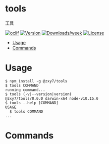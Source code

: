 tools
=====

工具

[![oclif](https://img.shields.io/badge/cli-oclif-brightgreen.svg)](https://oclif.io)
[![Version](https://img.shields.io/npm/v/tools.svg)](https://www.npmjs.com/package/@zxy7/tools)
[![Downloads/week](https://img.shields.io/npm/dw/tools.svg)](https://www.npmjs.com/package/@zxy7/tools)
[![License](https://img.shields.io/npm/l/tools.svg)](https://github.com/zxy7/tools/blob/master/package.json)

<!-- toc -->
* [Usage](#usage)
* [Commands](#commands)
<!-- tocstop -->
# Usage
<!-- usage -->
```sh-session
$ npm install -g @zxy7/tools
$ tools COMMAND
running command...
$ tools (-v|--version|version)
@zxy7/tools/0.0.0 darwin-x64 node-v10.15.0
$ tools --help [COMMAND]
USAGE
  $ tools COMMAND
...
```
<!-- usagestop -->
# Commands
<!-- commands -->

<!-- commandsstop -->
